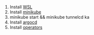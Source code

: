 1. Install [WSL](./docs/wsl.md)
2. Install [minikube](./docs/minikube.md)
3. minikube start && minikube tunnelcd ka
4. Install [argocd](./docs/argocd.md)
5. Install [operators](./docs/operators.md)
